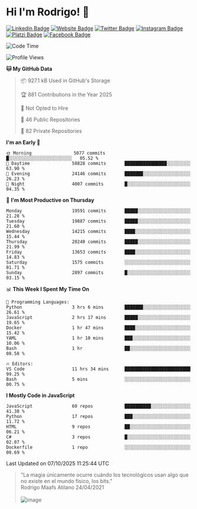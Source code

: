 # Hi I'm Rodrigo! 👋
[![Linkedin Badge](https://img.shields.io/badge/-rmaafs-blue?style=flat&logo=Linkedin&logoColor=white&link=https://www.linkedin.com/in/rmaafs/)](https://www.linkedin.com/in/rmaafs/)
[![Website Badge](https://img.shields.io/badge/-rmaafs.com-0a192f?style=flat&logo=Google-Chrome&logoColor=white&link=https://rmaafs.com)](https://rmaafs.com)
[![Twitter Badge](https://img.shields.io/badge/-@royendero-1ca0f1?style=flat&labelColor=1ca0f1&logo=twitter&logoColor=white&link=https://twitter.com/royendero)](https://twitter.com/royendero)
[![Instagram Badge](https://img.shields.io/badge/-@rmaafs-purple?style=flat&logo=instagram&logoColor=white&link=https://instagram.com/rmaafs/)](https://instagram.com/rmaafs)
[![Platzi Badge](https://img.shields.io/badge/-rmaafs-203845?style=flat&logo=Platzi&logoColor=98CA3F&link=https://platzi.com/p/rmaafs/)](https://platzi.com/p/rmaafs/)
[![Facebook Badge](https://img.shields.io/badge/-rmaafs-046CE4?style=flat&logo=Facebook&logoColor=white&link=https://www.facebook.com/rmaafs/)](https://www.facebook.com/rmaafs/)

<!--START_SECTION:waka-->
![Code Time](http://img.shields.io/badge/Code%20Time-3%2C631%20hrs%201%20min-blue)

![Profile Views](http://img.shields.io/badge/Profile%20Views-0-blue)

**🐱 My GitHub Data** 

> 📦 927.1 kB Used in GitHub's Storage 
 > 
> 🏆 881 Contributions in the Year 2025
 > 
> 🚫 Not Opted to Hire
 > 
> 📜 46 Public Repositories 
 > 
> 🔑 82 Private Repositories 
 > 
**I'm an Early 🐤** 

```text
🌞 Morning                5077 commits        █░░░░░░░░░░░░░░░░░░░░░░░░   05.52 % 
🌆 Daytime                58828 commits       ████████████████░░░░░░░░░   63.90 % 
🌃 Evening                24146 commits       ███████░░░░░░░░░░░░░░░░░░   26.23 % 
🌙 Night                  4007 commits        █░░░░░░░░░░░░░░░░░░░░░░░░   04.35 % 
```
📅 **I'm Most Productive on Thursday** 

```text
Monday                   19591 commits       █████░░░░░░░░░░░░░░░░░░░░   21.28 % 
Tuesday                  19887 commits       █████░░░░░░░░░░░░░░░░░░░░   21.60 % 
Wednesday                14215 commits       ████░░░░░░░░░░░░░░░░░░░░░   15.44 % 
Thursday                 20240 commits       █████░░░░░░░░░░░░░░░░░░░░   21.99 % 
Friday                   13653 commits       ████░░░░░░░░░░░░░░░░░░░░░   14.83 % 
Saturday                 1575 commits        ░░░░░░░░░░░░░░░░░░░░░░░░░   01.71 % 
Sunday                   2897 commits        █░░░░░░░░░░░░░░░░░░░░░░░░   03.15 % 
```


📊 **This Week I Spent My Time On** 

```text
💬 Programming Languages: 
Python                   3 hrs 6 mins        ███████░░░░░░░░░░░░░░░░░░   26.61 % 
JavaScript               2 hrs 17 mins       █████░░░░░░░░░░░░░░░░░░░░   19.65 % 
Docker                   1 hr 47 mins        ████░░░░░░░░░░░░░░░░░░░░░   15.42 % 
YAML                     1 hr 10 mins        ███░░░░░░░░░░░░░░░░░░░░░░   10.06 % 
Bash                     1 hr                ██░░░░░░░░░░░░░░░░░░░░░░░   08.58 % 

🔥 Editors: 
VS Code                  11 hrs 34 mins      █████████████████████████   99.25 % 
Bash                     5 mins              ░░░░░░░░░░░░░░░░░░░░░░░░░   00.75 % 
```

**I Mostly Code in JavaScript** 

```text
JavaScript               60 repos            ██████████░░░░░░░░░░░░░░░   41.38 % 
Python                   17 repos            ███░░░░░░░░░░░░░░░░░░░░░░   11.72 % 
HTML                     9 repos             ██░░░░░░░░░░░░░░░░░░░░░░░   06.21 % 
C#                       3 repos             █░░░░░░░░░░░░░░░░░░░░░░░░   02.07 % 
Dockerfile               1 repo              ░░░░░░░░░░░░░░░░░░░░░░░░░   00.69 % 
```




 Last Updated on 07/10/2025 11:25:44 UTC
<!--END_SECTION:waka-->

> "La magia únicamente ocurre cuándo los tecnológicos usan algo que no existe en el mundo físico, los bits."<br>
>  Rodrigo Maafs Atilano 24/04/2021
<br><br>
![image](https://user-images.githubusercontent.com/47652130/116024039-ff6eb680-a612-11eb-8b42-290c8922697e.png)
